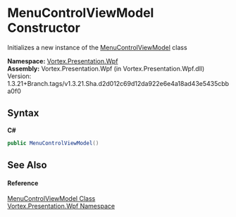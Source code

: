 # MenuControlViewModel Constructor 
 

Initializes a new instance of the <a href="T_Vortex_Presentation_Wpf_MenuControlViewModel.md">MenuControlViewModel</a> class

**Namespace:**&nbsp;<a href="N_Vortex_Presentation_Wpf.md">Vortex.Presentation.Wpf</a><br />**Assembly:**&nbsp;Vortex.Presentation.Wpf (in Vortex.Presentation.Wpf.dll) Version: 1.3.21+Branch.tags/v1.3.21.Sha.d2d012c69d12da922e6e4a18ad43e5435cbba0f0

## Syntax

**C#**<br />
``` C#
public MenuControlViewModel()
```


## See Also


#### Reference
<a href="T_Vortex_Presentation_Wpf_MenuControlViewModel.md">MenuControlViewModel Class</a><br /><a href="N_Vortex_Presentation_Wpf.md">Vortex.Presentation.Wpf Namespace</a><br />
